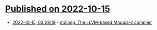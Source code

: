# [Published on 2022-10-15](index.md)

* [2022-10-15, 03:29:19](https://lobste.rs/s/q1cyw6/m2lang_llvm_based_modula_2_compiler) - [m2lang: The LLVM-based Modula-2 compiler](https://github.com/redstar/m2lang)
